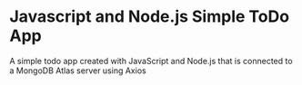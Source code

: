 <h1>Javascript and Node.js Simple ToDo App</h1>

<p>A simple todo app created with JavaScript and Node.js that is connected to a MongoDB Atlas server using Axios</p>
